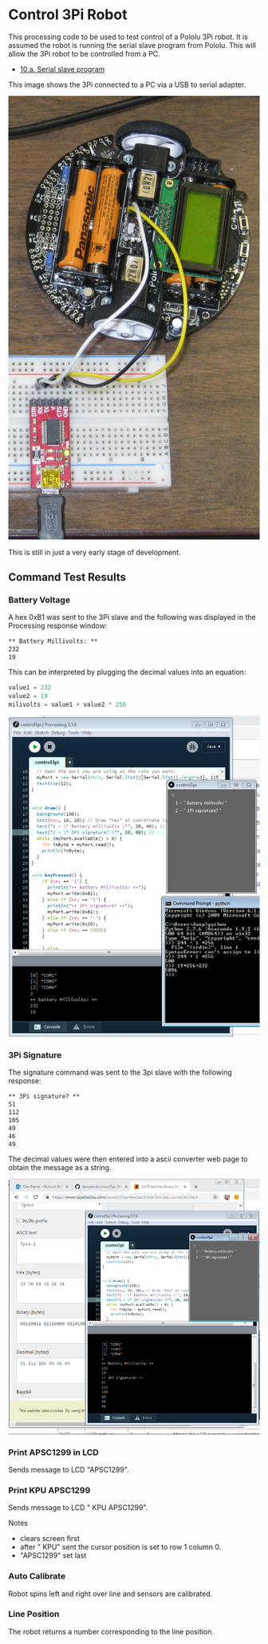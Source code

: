 # Control 3Pi Robot

This processing code to be used to test control of a Pololu 3Pi robot.
It is assumed the robot is running the serial slave program from Pololu.
This will allow the 3Pi robot to be controlled from a PC.

* [10.a. Serial slave program](https://www.pololu.com/docs/0J21/all#10.a)

This image shows the 3Pi connected to a PC via a USB to serial adapter.

![](image/pc-control.png)

This is still in just a very early stage of development.

## Command Test Results

### Battery Voltage

A hex 0xB1 was sent to the 3Pi slave and the following was displayed in the Processing 
response window:

~~~~
** Battery Millivolts: **
232
19
~~~~

This can be interpreted by plugging the decimal values into an equation:

~~~~python
value1 = 232
value2 = 19
milivolts = value1 + value2 * 256
~~~~

![](image/battery-volt.png)

### 3Pi Signature

The signature command was sent to the 3pi slave with the following response:

~~~~
** 3Pi signature? **
51
112
105
49
46
49
~~~~

The decimal values were then entered into a ascii converter web page to obtain the message as a string.

![](image/3pi-signature.png)

### Print APSC1299 in LCD

Sends message to LCD "APSC1299".

### Print KPU APSC1299 

Sends message to LCD " KPU APSC1299".

Notes
* clears screen first
* after " KPU" sent the cursor position is set to row 1 column 0.
* "APSC1299" set last

### Auto Calibrate

Robot spins left and right over line and sensors are calibrated.

### Line Position

The robot returns a number corresponding to the line position.
 
